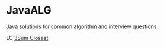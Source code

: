 # JavaALG
Java solutions for common algorithm and interview questions.

LC
[3Sum Closest](src/leetcode/ThreeSumClosest.java)